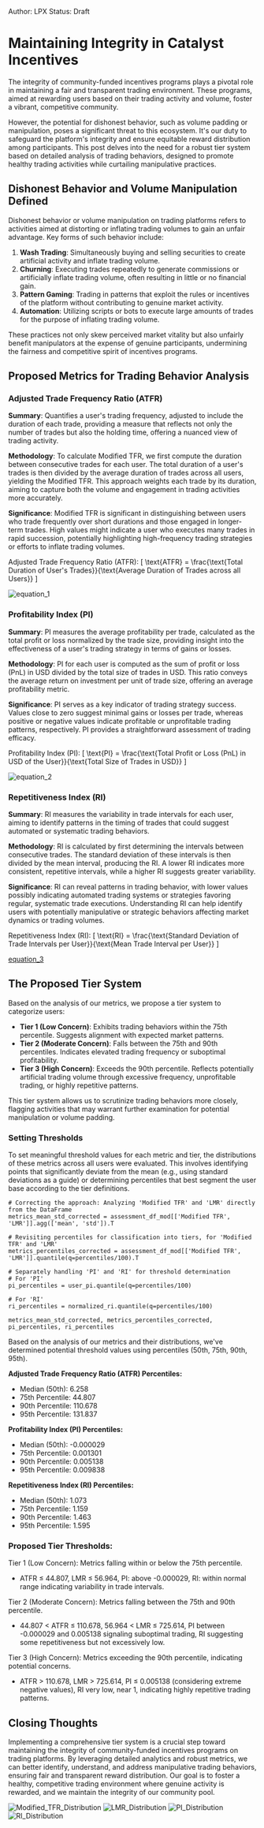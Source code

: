 Author: LPX
Status: Draft

# Maintaining Integrity in Catalyst Incentives 

The integrity of community-funded incentives programs plays a pivotal role in maintaining a fair and transparent trading environment. These programs, aimed at rewarding users based on their trading activity and volume, foster a vibrant, competitive community. 

However, the potential for dishonest behavior, such as volume padding or manipulation, poses a significant threat to this ecosystem. It's our duty to safeguard the platform's integrity and ensure equitable reward distribution among participants. This post delves into the need for a robust tier system based on detailed analysis of trading behaviors, designed to promote healthy trading activities while curtailing manipulative practices.

## Dishonest Behavior and Volume Manipulation Defined

Dishonest behavior or volume manipulation on trading platforms refers to activities aimed at distorting or inflating trading volumes to gain an unfair advantage. Key forms of such behavior include:

1. **Wash Trading**: Simultaneously buying and selling securities to create artificial activity and inflate trading volume.
2. **Churning**: Executing trades repeatedly to generate commissions or artificially inflate trading volume, often resulting in little or no financial gain.
3. **Pattern Gaming**: Trading in patterns that exploit the rules or incentives of the platform without contributing to genuine market activity.
4. **Automation**: Utilizing scripts or bots to execute large amounts of trades for the purpose of inflating trading volume.

These practices not only skew perceived market vitality but also unfairly benefit manipulators at the expense of genuine participants, undermining the fairness and competitive spirit of incentives programs.

## Proposed Metrics for Trading Behavior Analysis

### **Adjusted Trade Frequency Ratio (ATFR)**

**Summary**: Quantifies a user's trading frequency, adjusted to include the duration of each trade, providing a measure that reflects not only the number of trades but also the holding time, offering a nuanced view of trading activity.

**Methodology**: To calculate Modified TFR, we first compute the duration between consecutive trades for each user. The total duration of a user's trades is then divided by the average duration of trades across all users, yielding the Modified TFR. This approach weights each trade by its duration, aiming to capture both the volume and engagement in trading activities more accurately.

**Significance**: Modified TFR is significant in distinguishing between users who trade frequently over short durations and those engaged in longer-term trades. High values might indicate a user who executes many trades in rapid succession, potentially highlighting high-frequency trading strategies or efforts to inflate trading volumes.

Adjusted Trade Frequency Ratio (ATFR): [ \text{ATFR} = \frac{\text{Total Duration of User's Trades}}{\text{Average Duration of Trades across all Users}} ]

![equation_1](https://github.com/EvmosGov/proposals/assets/16395727/9c4ae356-b977-4549-b1b4-cfb71dde0d66)


### **Profitability Index (PI)**

**Summary**: PI measures the average profitability per trade, calculated as the total profit or loss normalized by the trade size, providing insight into the effectiveness of a user's trading strategy in terms of gains or losses.

**Methodology**: PI for each user is computed as the sum of profit or loss (PnL) in USD divided by the total size of trades in USD. This ratio conveys the average return on investment per unit of trade size, offering an average profitability metric.

**Significance**: PI serves as a key indicator of trading strategy success. Values close to zero suggest minimal gains or losses per trade, whereas positive or negative values indicate profitable or unprofitable trading patterns, respectively. PI provides a straightforward assessment of trading efficacy.

Profitability Index (PI): [ \text{PI} = \frac{\text{Total Profit or Loss (PnL) in USD of the User}}{\text{Total Size of Trades in USD}} ]

![equation_2](https://github.com/EvmosGov/proposals/assets/16395727/e2ea31b8-3c4a-4b09-9671-551011f99f51)


### **Repetitiveness Index (RI)**

**Summary**: RI measures the variability in trade intervals for each user, aiming to identify patterns in the timing of trades that could suggest automated or systematic trading behaviors.

**Methodology**: RI is calculated by first determining the intervals between consecutive trades. The standard deviation of these intervals is then divided by the mean interval, producing the RI. A lower RI indicates more consistent, repetitive intervals, while a higher RI suggests greater variability.

**Significance**: RI can reveal patterns in trading behavior, with lower values possibly indicating automated trading systems or strategies favoring regular, systematic trade executions. Understanding RI can help identify users with potentially manipulative or strategic behaviors affecting market dynamics or trading volumes.

Repetitiveness Index (RI): [ \text{RI} = \frac{\text{Standard Deviation of Trade Intervals per User}}{\text{Mean Trade Interval per User}} ]

[equation_3](https://github.com/EvmosGov/proposals/assets/16395727/2df469c0-784c-4878-b5e9-c598646fd7fc)

## The Proposed Tier System

Based on the analysis of our metrics, we propose a tier system to categorize users:

- **Tier 1 (Low Concern)**: Exhibits trading behaviors within the 75th percentile. Suggests alignment with expected market patterns.
- **Tier 2 (Moderate Concern)**: Falls between the 75th and 90th percentiles. Indicates elevated trading frequency or suboptimal profitability.
- **Tier 3 (High Concern)**: Exceeds the 90th percentile. Reflects potentially artificial trading volume through excessive frequency, unprofitable trading, or highly repetitive patterns.

This tier system allows us to scrutinize trading behaviors more closely, flagging activities that may warrant further examination for potential manipulation or volume padding.

### Setting Thresholds

To set meaningful threshold values for each metric and tier, the distributions of these metrics across all users were evaluated. This involves identifying points that significantly deviate from the mean (e.g., using standard deviations as a guide) or determining percentiles that best segment the user base according to the tier definitions.

```
# Correcting the approach: Analyzing 'Modified TFR' and 'LMR' directly from the DataFrame
metrics_mean_std_corrected = assessment_df_mod[['Modified TFR', 'LMR']].agg(['mean', 'std']).T

# Revisiting percentiles for classification into tiers, for 'Modified TFR' and 'LMR'
metrics_percentiles_corrected = assessment_df_mod[['Modified TFR', 'LMR']].quantile(q=percentiles/100).T

# Separately handling 'PI' and 'RI' for threshold determination
# For 'PI'
pi_percentiles = user_pi.quantile(q=percentiles/100)

# For 'RI'
ri_percentiles = normalized_ri.quantile(q=percentiles/100)

metrics_mean_std_corrected, metrics_percentiles_corrected, pi_percentiles, ri_percentiles
```

Based on the analysis of our metrics and their distributions, we've determined potential threshold values using percentiles (50th, 75th, 90th, 95th). 

**Adjusted Trade Frequency Ratio (ATFR) Percentiles:**
* Median (50th): 6.258
* 75th Percentile: 44.807
* 90th Percentile: 110.678
* 95th Percentile: 131.837

**Profitability Index (PI) Percentiles:**

* Median (50th): -0.000029
* 75th Percentile: 0.001301
* 90th Percentile: 0.005138
* 95th Percentile: 0.009838

**Repetitiveness Index (RI) Percentiles:**

* Median (50th): 1.073
* 75th Percentile: 1.159
* 90th Percentile: 1.463
* 95th Percentile: 1.595

### Proposed Tier Thresholds:

Tier 1 (Low Concern): Metrics falling within or below the 75th percentile.
- ATFR ≤ 44.807, LMR ≤ 56.964, PI: above -0.000029, RI: within normal range indicating variability in trade intervals.

Tier 2 (Moderate Concern): Metrics falling between the 75th and 90th percentile.
- 44.807 < ATFR ≤ 110.678, 56.964 < LMR ≤ 725.614, PI between -0.000029 and 0.005138 signaling suboptimal trading, RI suggesting some repetitiveness but not excessively low.

Tier 3 (High Concern): Metrics exceeding the 90th percentile, indicating potential concerns.

- ATFR > 110.678, LMR > 725.614, PI ≤ 0.005138 (considering extreme negative values), RI very low, near 1, indicating highly repetitive trading patterns.

## Closing Thoughts

Implementing a comprehensive tier system is a crucial step toward maintaining the integrity of community-funded incentives programs on trading platforms. By leveraging detailed analytics and robust metrics, we can better identify, understand, and address manipulative trading behaviors, ensuring fair and transparent reward distribution. Our goal is to foster a healthy, competitive trading environment where genuine activity is rewarded, and we maintain the integrity of our community pool. 

![Modified_TFR_Distribution](https://github.com/EvmosGov/proposals/assets/16395727/0741f82f-d88d-4f7b-b7ae-014fbbb24d55)
![LMR_Distribution](https://github.com/EvmosGov/proposals/assets/16395727/c6136a0d-612a-4f4c-a8d9-c0b11a537b83)
![PI_Distribution](https://github.com/EvmosGov/proposals/assets/16395727/238ac9b8-403f-46b2-8313-a42ffd0c43ef)
![RI_Distribution](https://github.com/EvmosGov/proposals/assets/16395727/f7ac5d25-76bc-4006-87c2-3e155afdc779)

